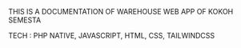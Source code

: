 THIS IS A DOCUMENTATION OF WAREHOUSE WEB APP
OF KOKOH SEMESTA

TECH : PHP NATIVE, JAVASCRIPT, HTML, CSS, TAILWINDCSS
